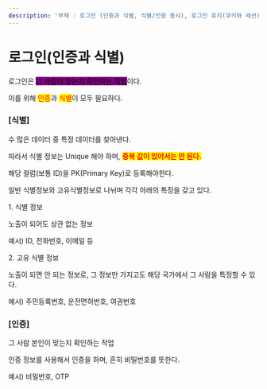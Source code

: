 ```yaml
---
description: '부재 : 로그인 (인증과 식별, 식별/인증 동시), 로그인 유지(쿠키와 세션)'
---
```


# 로그인(인증과 식별)

로그인은 <mark style="background-color:purple;">그 사람이 맞는지 확인하는 작업</mark>이다.

이를 위해 <mark style="color:red;">인증</mark>과 <mark style="color:red;">식별</mark>이 모두 필요하다.

&#x20;

### **\[식별]**

수 많은 데이터 중 특정 데이터를 찾아낸다.

&#x20;

따라서 식별 정보는 Unique 해야 하며, <mark style="color:red;">**중복 값이 있어서는 안 된다.**</mark>

해당 컬럼(보통 ID)을 PK(Primary Key)로 등록해야한다.

&#x20;

일반 식별정보와 고유식별정보로 나뉘며 각각 아래의 특징을 갖고 있다.

&#x20;

1\. 식별 정보

노출이 되어도 상관 없는 정보

예시) ID, 전화번호, 이메일 등

&#x20;

2\. 고유 식별 정보

노출이 되면 안 되는 정보로, 그 정보만 가지고도 해당 국가에서 그 사람을 특정할 수 있다.

예시) 주민등록번호, 운전면허번호, 여권번호

&#x20;

### **\[인증]**

그 사람 본인이 맞는지 확인하는 작업

&#x20;

인증 정보를 사용해서 인증을 하며, 흔히 비밀번호를 뜻한다.

예시) 비밀번호, OTP

&#x20;

&#x20;
